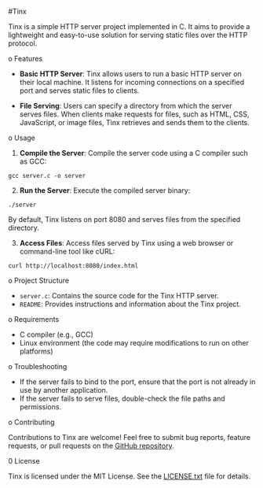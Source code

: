 <!-- +--------+
|Tinx 1.0|
+--------+ -->

#Tinx

Tinx is a simple HTTP server project implemented in C. It aims to provide a lightweight and easy-to-use solution for serving static files over the HTTP protocol.

o Features

- **Basic HTTP Server**: Tinx allows users to run a basic HTTP server on their local machine. It listens for incoming connections on a specified port and serves static files to clients.
  
- **File Serving**: Users can specify a directory from which the server serves files. When clients make requests for files, such as HTML, CSS, JavaScript, or image files, Tinx retrieves and sends them to the clients.

o Usage

1. **Compile the Server**: Compile the server code using a C compiler such as GCC:
```
gcc server.c -o server
```

2. **Run the Server**: Execute the compiled server binary:
```
./server
```
By default, Tinx listens on port 8080 and serves files from the specified directory.

3. **Access Files**: Access files served by Tinx using a web browser or command-line tool like cURL:
```
curl http://localhost:8080/index.html
```

o Project Structure

- `server.c`: Contains the source code for the Tinx HTTP server.
- `README`: Provides instructions and information about the Tinx project.

o Requirements

- C compiler (e.g., GCC)
- Linux environment (the code may require modifications to run on other platforms)

o Troubleshooting

- If the server fails to bind to the port, ensure that the port is not already in use by another application.
- If the server fails to serve files, double-check the file paths and permissions.

o Contributing

Contributions to Tinx are welcome! Feel free to submit bug reports, feature requests, or pull requests on the [GitHub repository](https://github.com/xanmoy/tinx).

0 License

Tinx is licensed under the MIT License. See the [LICENSE.txt](LICENSE.txt) file for details.
